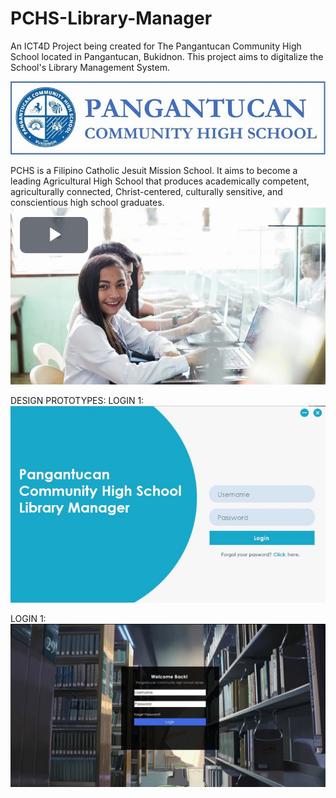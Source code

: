 # PCHS-Library-Manager
An ICT4D Project being created for The Pangantucan Community High School located in Pangantucan, Bukidnon. This project aims to digitalize the School's Library Management System.


![alt text](https://github.com/bwjctan1999/PCHS-Library-Manager/blob/main/Previews/PCHS%20Logo-Name.png?raw=true)

PCHS is a Filipino Catholic Jesuit Mission School. It aims to become a leading Agricultural High School that produces academically competent, agriculturally connected, Christ-centered, culturally sensitive, and conscientious high school graduates.
<br/>
[![Watch the video](https://github.com/bwjctan1999/PCHS-Library-Manager/blob/main/Previews/pchs%20video.jpg?raw=true)](https://youtu.be/CxMa-aqhhDs)

DESIGN PROTOTYPES:
LOGIN 1:<br/>
![alt text](https://github.com/bwjctan1999/PCHS-Library-Manager/blob/main/Previews/Login%20Prototype%201.jpg?raw=true)

LOGIN 1:<br/>
![alt text](https://github.com/bwjctan1999/PCHS-Library-Manager/blob/main/Previews/Login%20Prototype%202.jpg?raw=true)


